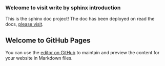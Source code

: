 ### Welcome to visit write by sphinx introduction

This is the sphinx doc project!
The doc has been deployed on read the docs, [please visit](https://writebysphinx.readthedocs.io/zh_CN/latest/index.html).

## Welcome to GitHub Pages

You can use the [editor on GitHub](https://github.com/xiaojiongqian/writebysphinx/edit/master/README.md) to maintain and preview the content for your website in Markdown files.


